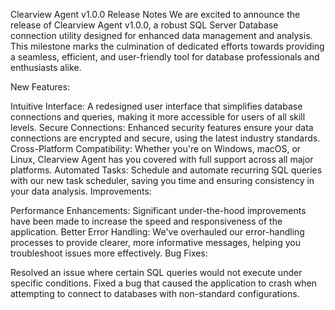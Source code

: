 Clearview Agent v1.0.0 Release Notes
We are excited to announce the release of Clearview Agent v1.0.0, a robust SQL Server Database connection utility designed for enhanced data management and analysis. This milestone marks the culmination of dedicated efforts towards providing a seamless, efficient, and user-friendly tool for database professionals and enthusiasts alike.

New Features:

Intuitive Interface: A redesigned user interface that simplifies database connections and queries, making it more accessible for users of all skill levels.
Secure Connections: Enhanced security features ensure your data connections are encrypted and secure, using the latest industry standards.
Cross-Platform Compatibility: Whether you're on Windows, macOS, or Linux, Clearview Agent has you covered with full support across all major platforms.
Automated Tasks: Schedule and automate recurring SQL queries with our new task scheduler, saving you time and ensuring consistency in your data analysis.
Improvements:

Performance Enhancements: Significant under-the-hood improvements have been made to increase the speed and responsiveness of the application.
Better Error Handling: We've overhauled our error-handling processes to provide clearer, more informative messages, helping you troubleshoot issues more effectively.
Bug Fixes:

Resolved an issue where certain SQL queries would not execute under specific conditions.
Fixed a bug that caused the application to crash when attempting to connect to databases with non-standard configurations.
